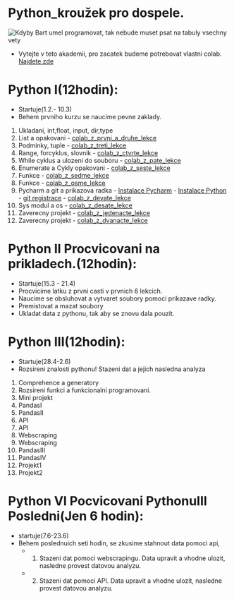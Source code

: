 # Python_kroužek pro dospele.
![Kdyby Bart umel programovat, tak nebude muset psat na tabuly vsechny vety](https://github.com/valenja9/Python_krou-ek_pro_dosp-l-/blob/main/tabule-bart.jpg)

- Vytejte v teto akademii, pro zacatek budeme potrebovat vlastni colab. [Najdete zde](https://colab.research.google.com/notebooks/intro.ipynb)


# Python I(12hodin):
- Startuje(1.2.- 10.3)
- Behem prvniho kurzu se naucime pevne zaklady.
1) Ukladani, int,float, input, dir,type 
2) List a opakovani  - [colab_z_prvni_a_druhe_lekce]()
3) Podminky, tuple   - [colab_z_treti_lekce]()
4) Range, forcyklus, slovnik - [colab_z_ctvrte_lekce]()
5) While cyklus a ulozeni do souboru - [colab_z_pate_lekce]()
6) Enumerate a Cykly opakovani - [colab_z_seste_lekce]()
7) Funkce - [colab_z_sedme_lekce]()
8) Funkce - [colab_z_osme_lekce]()
9) Pycharm a git a prikazova radka  - [Instalace Pycharm](https://www.jetbrains.com/pycharm/download/#section=windows)
                                    - [Instalace Python](https://www.python.org/downloads/)
                                    - [git registrace](https://github.com/)
                                    - [colab_z_devate_lekce]()
10) Sys modul a os    - [colab_z_desate_lekce]()
11) Zaverecny projekt - [colab_z_jedenacte_lekce]()
12) Zaverecny projekt - [colab_z_dvanacte_lekce]()


# Python II Procvicovani na prikladech.(12hodin):
- Startuje(15.3 - 21.4)
- Procvicime latku z prvni casti v prvnich 6 lekcich.
- Naucime se obsluhovat a vytvaret soubory pomoci prikazave radky. 
- Premistovat a mazat soubory
- Ukladat data z pythonu, tak aby se znovu dala pouzit. 



# Python III(12hodin):
- Startuje(28.4-2.6)
- Rozsireni znalosti pythonu! Stazeni dat a jejich nasledna analyza
1) Comprehence a generatory
2) Rozsireni funkci a funkcionalni programovani.
3) Mini projekt
4) PandasI
5) PandasII
6) API
7) API
8) Webscraping
9) Webscraping
10) PandasIII
11) PandasIV 
11) Projekt1
12) Projekt2

# Python VI Pocvicovani PythonuIII Posledni(Jen 6 hodin):
- startuje(7.6-23.6)
- Behem poslednuich seti hodin, se zkusime stahnout data pomoci api, 
  - 1) Stazeni dat pomoci webscrapingu. Data upravit a vhodne ulozit, nasledne provest datovou analyzu.
  - 2) Stazeni dat pomoci API. Data upravit a vhodne ulozit, nasledne provest datovou analyzu.

